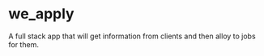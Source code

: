 # we_apply

A full stack app that will get information from clients and then alloy to jobs for them.
